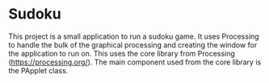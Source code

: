 # Sudoku
This project is a small application to run a sudoku game. It uses Processing to handle the bulk of the graphical processing and creating the window for the application to run on. 
This uses the core library from Processing (https://processing.org/). The main component used from the core library is the PApplet class. 
